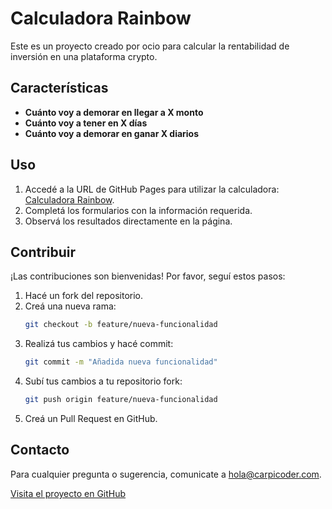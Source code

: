 # Calculadora Rainbow

Este es un proyecto creado por ocio para calcular la rentabilidad de inversión en una plataforma crypto.

## Características

- **Cuánto voy a demorar en llegar a X monto**
- **Cuánto voy a tener en X días**
- **Cuánto voy a demorar en ganar X diarios**

## Uso

1. Accedé a la URL de GitHub Pages para utilizar la calculadora: [Calculadora Rainbow](https://carpicoder.github.io/calculadora-rainbow/).
2. Completá los formularios con la información requerida.
3. Observá los resultados directamente en la página.

## Contribuir

¡Las contribuciones son bienvenidas! Por favor, seguí estos pasos:

1. Hacé un fork del repositorio.
2. Creá una nueva rama:
    ```bash
    git checkout -b feature/nueva-funcionalidad
    ```
3. Realizá tus cambios y hacé commit:
    ```bash
    git commit -m "Añadida nueva funcionalidad"
    ```
4. Subí tus cambios a tu repositorio fork:
    ```bash
    git push origin feature/nueva-funcionalidad
    ```
5. Creá un Pull Request en GitHub.

## Contacto

Para cualquier pregunta o sugerencia, comunicate a hola@carpicoder.com.

[Visita el proyecto en GitHub](https://github.com/carpicoder/calculadora-rainbow)